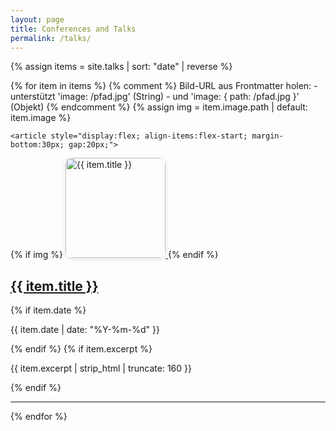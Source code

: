 ```yaml
---
layout: page
title: Conferences and Talks
permalink: /talks/
---
```


{% assign items = site.talks | sort: "date" | reverse %}
<div class="post-list">
  {% for item in items %}
    {% comment %}
      Bild-URL aus Frontmatter holen:
      - unterstützt 'image: /pfad.jpg' (String)
      - und 'image: { path: /pfad.jpg }' (Objekt)
    {% endcomment %}
    {% assign img = item.image.path | default: item.image %}

    <article style="display:flex; align-items:flex-start; margin-bottom:30px; gap:20px;">
  {% if img %}
    <a href="{{ item.url | relative_url }}">
      <img src="{{ img | relative_url }}" alt="{{ item.title }}"
           style="width:160px; height:auto; border-radius:10px; box-shadow:0 2px 8px rgba(0,0,0,0.1);">
    </a>
  {% endif %}
  <div>
    <h2 class="post-title">
      <a href="{{ item.url | relative_url }}">{{ item.title }}</a>
    </h2>
    {% if item.date %}
      <p class="post-meta"><time datetime="{{ item.date | date_to_xmlschema }}">{{ item.date | date: "%Y-%m-%d" }}</time></p>
    {% endif %}
    {% if item.excerpt %}
      <p>{{ item.excerpt | strip_html | truncate: 160 }}</p>
    {% endif %}
  </div>
</article>
<hr>
  {% endfor %}
</div>